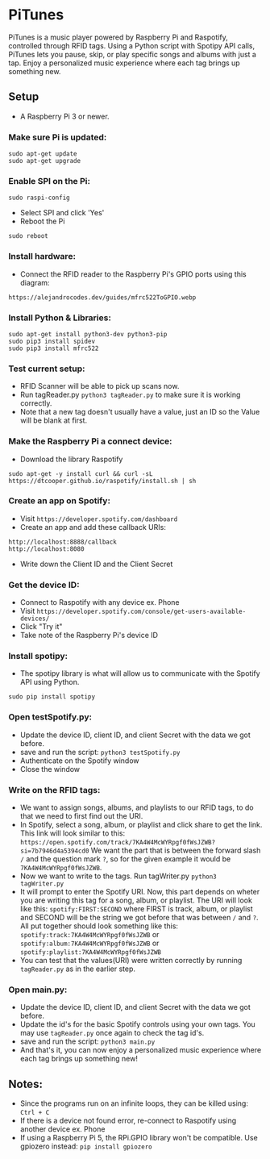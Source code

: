 # PiTunes<br />
PiTunes is a music player powered by Raspberry Pi and Raspotify, controlled through RFID tags. Using a Python script with Spotipy API calls, PiTunes lets you pause, skip, or play specific songs and albums with just a tap. Enjoy a personalized music experience where each tag brings up something new.
## Setup<br />
- A Raspberry Pi 3 or newer.
### Make sure Pi is updated:
`sudo apt-get update`<br/>
`sudo apt-get upgrade`
### Enable SPI on the Pi:
`sudo raspi-config`
- Select SPI and click 'Yes'
- Reboot the Pi<br/>

`sudo reboot`
### Install hardware:
- Connect the RFID reader to the Raspberry Pi's GPIO ports using this diagram:

`https://alejandrocodes.dev/guides/mfrc522ToGPIO.webp`

### Install Python & Libraries:
`sudo apt-get install python3-dev python3-pip`<br/>
`sudo pip3 install spidev`<br/>
`sudo pip3 install mfrc522`
### Test current setup:
- RFID Scanner will be able to pick up scans now.
- Run tagReader.py `python3 tagReader.py` to make sure it is working correctly.
- Note that a new tag doesn't usually have a value, just an ID so the Value will be blank at first.
### Make the Raspberry Pi a connect device:
- Download the library Raspotify<br/>

`sudo apt-get -y install curl && curl -sL https://dtcooper.github.io/raspotify/install.sh | sh`

### Create an app on Spotify:
- Visit `https://developer.spotify.com/dashboard`<br/>
- Create an app and add these callback URIs:<br/>

`http://localhost:8888/callback`<br/>
`http://localhost:8080`
- Write down the Client ID and the Client Secret

### Get the device ID:
- Connect to Raspotify with any device ex. Phone<br/>
- Visit `https://developer.spotify.com/console/get-users-available-devices/`<br/>
- Click "Try it"
- Take note of the Raspberry Pi's device ID

### Install spotipy:
- The spotipy library is what will allow us to communicate with the Spotify API using Python.<br/>

`sudo pip install spotipy`

### Open testSpotify.py:
- Update the device ID, client ID, and client Secret with the data we got before.<br/>
- save and run the script:  `python3 testSpotify.py`
- Authenticate on the Spotify window
- Close the window

### Write on the RFID tags:
- We want to assign songs, albums, and playlists to our RFID tags, to do that we need to first find out the URI.
- In Spotify, select a song, album, or playlist and click share to get the link. This link will look similar to this: `https://open.spotify.com/track/7KA4W4McWYRpgf0fWsJZWB?si=7b7946d4a5394cd0` We want the part that is between the forward slash `/` and the question mark `?`, so for the given example it would be `7KA4W4McWYRpgf0fWsJZWB`.
- Now we want to write to the tags. Run tagWriter.py `python3 tagWriter.py`
- It will prompt to enter the Spotify URI. Now, this part depends on wheter you are writing this tag for a song, album, or playlist. The URI will look like this: `spotify:FIRST:SECOND` where FIRST is track, album, or playlist and SECOND will be the string we got before that was between `/` and `?`. All put together should look something like this: `spotify:track:7KA4W4McWYRpgf0fWsJZWB` or `spotify:album:7KA4W4McWYRpgf0fWsJZWB` or `spotify:playlist:7KA4W4McWYRpgf0fWsJZWB`
- You can test that the values(URI) were written correctly by running `tagReader.py` as in the earlier step.

### Open main.py:
- Update the device ID, client ID, and client Secret with the data we got before.<br/>
- Update the id's for the basic Spotify controls using your own tags. You may use `tagReader.py` once again to check the tag id's.
- save and run the script:  `python3 main.py`
- And that's it, you can now enjoy a personalized music experience where each tag brings up something new!

## Notes:
- Since the programs run on an infinite loops, they can be killed using: `Ctrl + C`
- If there is a device not found error, re-connect to Raspotify using another device ex. Phone
- If using a Raspberry Pi 5, the RPi.GPIO library won't be compatible. Use gpiozero instead: `pip install gpiozero`
